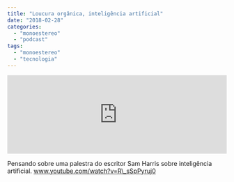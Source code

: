 ```yaml
---
title: "Loucura orgânica, inteligência artificial"
date: "2018-02-28"
categories: 
  - "monoestereo"
  - "podcast"
tags: 
  - "monoestereo"
  - "tecnologia"
---
```


<iframe style="width: 100%; height: 180px;" src="https://anchor.fm/monoestereo/embed/episodes/Loucura-orgnica--inteligncia-artificial-e149sb" width="100%" height="180px" frameborder="0" scrolling="no"></iframe>

Pensando sobre uma palestra do escritor Sam Harris sobre inteligência artificial. www.youtube.com/watch?v=R\_sSpPyruj0
